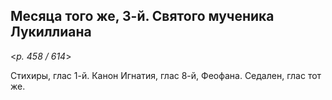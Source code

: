 
## Месяца того же, 3-й. Святого мученика Лукиллиана

<*p. 458 / 614*>

Стихиры, глас 1-й. Канон Игнатия, глас 8-й, Феофана. Седален, глас тот же. 
